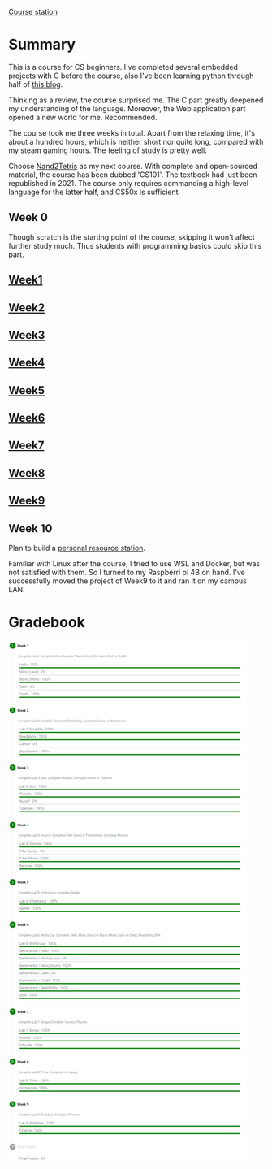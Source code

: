 [Course station](https://cs50.harvard.edu/x/2022/)

# Summary

This is a course for CS beginners. I've completed several embedded projects with C before the course, also I've been learning python through half of [this blog](https://www.liaoxuefeng.com/wiki/1016959663602400).

Thinking as a review, the course surprised me. The C part greatly deepened my understanding of the language. Moreover, the Web application part opened a new world for me. Recommended.

The course took me three weeks in total. Apart from the relaxing time, it's about a hundred hours, which is neither short nor quite long, compared with my steam gaming hours. The feeling of study is pretty well.

Choose [Nand2Tetris](https://github.com/lng205/Nand2Tetris) as my next course. With complete and open-sourced material, the course has been dubbed 'CS101'. The textbook had just been republished in 2021. The course only requires commanding a high-level language for the latter half, and CS50x is sufficient.

## Week 0

Though scratch is the starting point of the course, skipping it won't affect further study much. Thus students with programming basics could skip this part.

## [Week1](./Week1/readme_en.md)

## [Week2](./Week2/readme_en.md)

## [Week3](./Week3/readme_en.md)

## [Week4](./Week4/readme_en.md)

## [Week5](./Week5/readme_en.md)

## [Week6](./Week6/readme_en.md)

## [Week7](./Week7/readme_en.md)

## [Week8](./Week8/readme_en.md)

## [Week9](./Week9/readme_en.md)

## Week 10

Plan to build a [personal resource station](https://github.com/lng205/Raspi-WebApp).

Familiar with Linux after the course, I tried to use WSL and Docker, but was not satisfied with them. So I turned to my Raspberri pi 4B on hand. I've successfully moved the project of Week9 to it and ran it on my campus LAN.

# Gradebook
![p1](./images/p1.png)